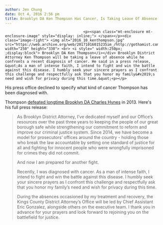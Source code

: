 ```yaml
---
author: Jen Chung
date: Oct 4, 2016 2:56 pm
title: Brooklyn DA Ken Thompson Has Cancer, Is Taking Leave Of Absence
---
```


	
										<p><span class="mt-enclosure mt-enclosure-image" style="display: inline;"> </span></p><div class="image-right"> <img alt="2016_10_kenthompson.jpg" src="https://web.archive.org/web/20171016015235im_/http://gothamist.com/attachments/jen/2016_10_kenthompson.jpg" width="250" height="330"> <br> <i style=" width:250px; ;display:block"> Brooklyn DA Ken Thompson</i></div> Brooklyn District Attorney Ken Thompson will be taking a leave of absence while he confronts a recent diagnosis of cancer. He said in a press release, &quot;As a man of intense faith, I intend to fight and win the battle against this disease. I humbly seek your sincere prayers as I confront this challenge and respectfully ask that you honor my family&#x2019;s need and wish for privacy during this time.&quot;<p></p>

<p>His press office declined to specify what kind of cancer Thompson has been diagnosed with. </p>

<p>Thompson <a href="https://web.archive.org/web/20171016015235/http://gothamist.com/2013/11/06/new_brooklyn_da_ken_thompson.php">defeated longtime Brooklyn DA Charles Hynes</a> in 2013. Here&apos;s his full press release:</p><blockquote>As Brooklyn District Attorney, I&#x2019;ve dedicated myself and our Office&#x2019;s resources over the past three years to keeping the people of our great borough safe while strengthening our commitment to reform and improve our criminal justice system. Since 2014, we have become a model for prosecutors&#x2019; offices around the country - holding those who break the law accountable by setting one standard of justice for all and fighting for innocent people who were wrongfully imprisoned for crimes they did not commit.<p></p>

<p>And now I am prepared for another fight.</p>

<p>Recently, I was diagnosed with cancer. As a man of intense faith, I intend to fight and win the battle against this disease. I humbly seek your sincere prayers as I confront this challenge and respectfully ask that you honor my family&#x2019;s need and wish for privacy during this time.</p>

<p>During the absences occasioned by my treatment and recovery, the Kings County District Attorney&#x2019;s Office will be led by Chief Assistant Eric Gonzalez, alongside others on the executive team. I thank you in advance for your prayers and look forward to rejoining you on the battlefield for justice.</p></blockquote><p></p>					
										
									
				